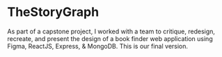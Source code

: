 # TheStoryGraph
As part of a capstone project, I worked with a team to critique, redesign, recreate, and present the design of a book finder web application using Figma, ReactJS, Express, &amp; MongoDB. This is our final version.
